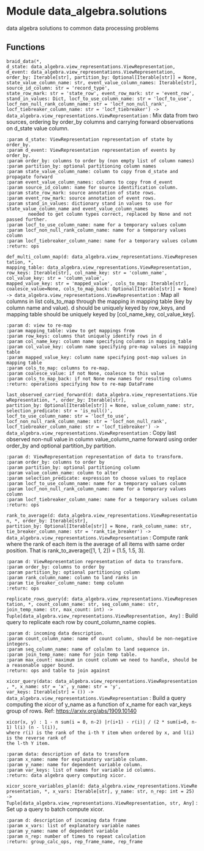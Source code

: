 Module data_algebra.solutions
=============================
data algebra solutions to common data processing problems

Functions
---------

    
`braid_data(*, d_state: data_algebra.view_representations.ViewRepresentation, d_event: data_algebra.view_representations.ViewRepresentation, order_by: Iterable[str], partition_by: Optional[Iterable[str]] = None, state_value_column_name: str, event_value_column_names: Iterable[str], source_id_column: str = 'record_type', state_row_mark: str = 'state_row', event_row_mark: str = 'event_row', stand_in_values: Dict, locf_to_use_column_name: str = 'locf_to_use', locf_non_null_rank_column_name: str = 'locf_non_null_rank', locf_tiebreaker_column_name: str = 'locf_tiebreaker') ‑> data_algebra.view_representations.ViewRepresentation`
:   Mix data from two sources, ordering by order_by columns and carrying forward observations
    on d_state value column.
    
    :param d_state: ViewRepresentation representation of state by order_by.
    :param d_event: ViewRepresentation representation of events by order_by.
    :param order_by: columns to order by (non empty list of column names)
    :param partition_by: optional partitioning column names
    :param state_value_column_name: column to copy from d_state and propagate forward
    :param event_value_column_names: columns to copy from d_event
    :param source_id_column: name for source identification column.
    :param state_row_mark: source annotation of state rows.
    :param event_row_mark: source annotation of event rows.
    :param stand_in_values: dictionary stand in values to use for state_value_column_name and event_value_column_names
            needed to get column types correct, replaced by None and not passed further.
    :param locf_to_use_column_name: name for a temporary values column
    :param locf_non_null_rank_column_name: name for a temporary values column
    :param locf_tiebreaker_column_name: name for a temporary values column
    :return: ops

    
`def_multi_column_map(d: data_algebra.view_representations.ViewRepresentation, *, mapping_table: data_algebra.view_representations.ViewRepresentation, row_keys: Iterable[str], col_name_key: str = 'column_name', col_value_key: str = 'column_value', mapped_value_key: str = 'mapped_value', cols_to_map: Iterable[str], coalesce_value=None, cols_to_map_back: Optional[Iterable[str]] = None) ‑> data_algebra.view_representations.ViewRepresentation`
:   Map all columns in list cols_to_map through the mapping in mapping table (key by column name and value).
    d should be uniquely keyed by row_keys, and mapping table should be uniquely keyed by [col_name_key, col_value_key].
    
    :param d: view to re-map
    :param mapping_table: view to get mappings from
    :param row_keys: columns that uniquely identify rows in d
    :param col_name_key: column name specifying columns in mapping_table
    :param col_value_key: column name specifying pre-map values in mapping table
    :param mapped_value_key: column name specifying post-map values in mapping table
    :param cols_to_map: columns to re-map.
    :param coalesce_value: if not None, coalesce to this value
    :param cols_to_map_back: if not None new names for resulting columns
    :return: operations specifying how to re-map DataFrame

    
`last_observed_carried_forward(d: data_algebra.view_representations.ViewRepresentation, *, order_by: Iterable[str], partition_by: Optional[Iterable[str]] = None, value_column_name: str, selection_predicate: str = 'is_null()', locf_to_use_column_name: str = 'locf_to_use', locf_non_null_rank_column_name: str = 'locf_non_null_rank', locf_tiebreaker_column_name: str = 'locf_tiebreaker') ‑> data_algebra.view_representations.ViewRepresentation`
:   Copy last observed non-null value in column value_column_name forward using order order_by and
    optional partition_by partition.
    
    :param d: ViewRepresentation representation of data to transform.
    :param order_by: columns to order by
    :param partition_by: optional partitioning column
    :param value_column_name: column to alter
    :param selection_predicate: expression to choose values to replace
    :param locf_to_use_column_name: name for a temporary values column
    :param locf_non_null_rank_column_name: name for a temporary values column
    :param locf_tiebreaker_column_name: name for a temporary values column
    :return: ops

    
`rank_to_average(d: data_algebra.view_representations.ViewRepresentation, *, order_by: Iterable[str], partition_by: Optional[Iterable[str]] = None, rank_column_name: str, tie_breaker_column_name: str = 'rank_tie_breaker') ‑> data_algebra.view_representations.ViewRepresentation`
:   Compute rank where the rank of each item is the average of all items with same order
    position. That is rank_to_average([1, 1, 2]) = [1.5, 1.5, 3].
    
    :param d: ViewRepresentation representation of data to transform.
    :param order_by: columns to order by
    :param partition_by: optional partitioning column
    :param rank_column_name: column to land ranks in
    :param tie_breaker_column_name: temp column
    :return: ops

    
`replicate_rows_query(d: data_algebra.view_representations.ViewRepresentation, *, count_column_name: str, seq_column_name: str, join_temp_name: str, max_count: int) ‑> Tuple[data_algebra.view_representations.ViewRepresentation, Any]`
:   Build query to replicate each row by count_column_name copies.
    
    :param d: incoming data description.
    :param count_column_name: name of count column, should be non-negative integers.
    :param seq_column_name: name of colulmn to land sequence in.
    :param join_temp_name: name for join temp table.
    :param max_count: maximum in count column we need to handle, should be a reasonable upper bound.
    :return: ops and table to join against

    
`xicor_query(data: data_algebra.view_representations.ViewRepresentation, *, x_name: str = 'x', y_name: str = 'y', var_keys: Iterable[str] = ()) ‑> data_algebra.view_representations.ViewRepresentation`
:   Build a query computing the xicor of y_name as a function of x_name for each var_keys group of rows.
    Ref: https://arxiv.org/abs/1909.10140
    
    xicor(x, y) : 1 - n sum(i = 0, n-2) |r(i+1) - r(i)| / (2 * sum(i=0, n-1) l(i) (n - l(i)),
    where r(i) is the rank of the i-th Y item when ordered by x, and l(i) is the reverse rank of
    the l-th Y item.
    
    :param data: description of data to transform
    :param x_name: name for explanatory variable column.
    :param y_name: name for dependent variable column.
    :param var_keys: list of names for variable id columns.
    :return: data algebra query computing xicor.

    
`xicor_score_variables_plan(d: data_algebra.view_representations.ViewRepresentation, *, x_vars: Iterable[str], y_name: str, n_rep: int = 25) ‑> Tuple[data_algebra.view_representations.ViewRepresentation, str, Any]`
:   Set up a query to batch compute xicor.
    
    :param d: description of incoming data frame
    :param x_vars: list of explanatory variable names
    :param y_name: name of dependent variable
    :param n_rep: number of times to repeat calculation
    :return: group_calc_ops, rep_frame_name, rep_frame